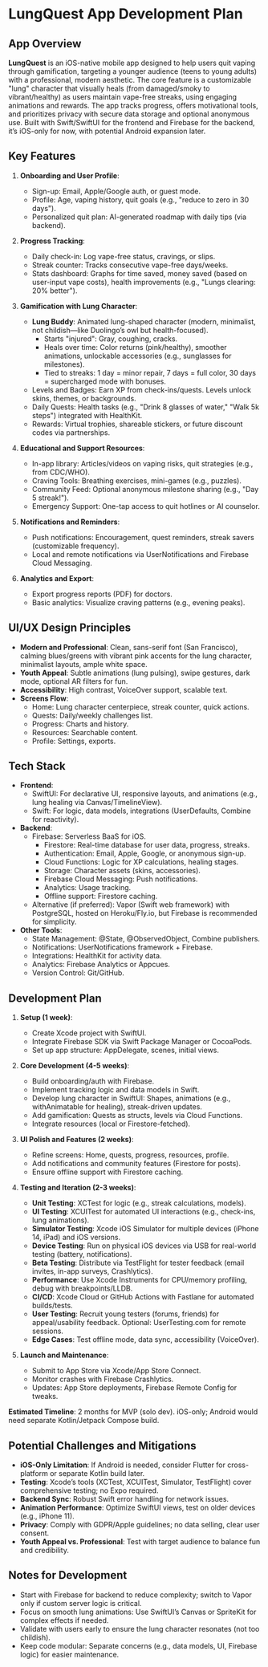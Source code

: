 # LungQuest App Development Plan

## App Overview
**LungQuest** is an iOS-native mobile app designed to help users quit vaping through gamification, targeting a younger audience (teens to young adults) with a professional, modern aesthetic. The core feature is a customizable "lung" character that visually heals (from damaged/smoky to vibrant/healthy) as users maintain vape-free streaks, using engaging animations and rewards. The app tracks progress, offers motivational tools, and prioritizes privacy with secure data storage and optional anonymous use. Built with Swift/SwiftUI for the frontend and Firebase for the backend, it’s iOS-only for now, with potential Android expansion later.

## Key Features
1. **Onboarding and User Profile**:
   - Sign-up: Email, Apple/Google auth, or guest mode.
   - Profile: Age, vaping history, quit goals (e.g., "reduce to zero in 30 days").
   - Personalized quit plan: AI-generated roadmap with daily tips (via backend).

2. **Progress Tracking**:
   - Daily check-in: Log vape-free status, cravings, or slips.
   - Streak counter: Tracks consecutive vape-free days/weeks.
   - Stats dashboard: Graphs for time saved, money saved (based on user-input vape costs), health improvements (e.g., "Lungs clearing: 20% better").

3. **Gamification with Lung Character**:
   - **Lung Buddy**: Animated lung-shaped character (modern, minimalist, not childish—like Duolingo’s owl but health-focused).
     - Starts "injured": Gray, coughing, cracks.
     - Heals over time: Color returns (pink/healthy), smoother animations, unlockable accessories (e.g., sunglasses for milestones).
     - Tied to streaks: 1 day = minor repair, 7 days = full color, 30 days = supercharged mode with bonuses.
   - Levels and Badges: Earn XP from check-ins/quests. Levels unlock skins, themes, or backgrounds.
   - Daily Quests: Health tasks (e.g., "Drink 8 glasses of water," "Walk 5k steps") integrated with HealthKit.
   - Rewards: Virtual trophies, shareable stickers, or future discount codes via partnerships.

4. **Educational and Support Resources**:
   - In-app library: Articles/videos on vaping risks, quit strategies (e.g., from CDC/WHO).
   - Craving Tools: Breathing exercises, mini-games (e.g., puzzles).
   - Community Feed: Optional anonymous milestone sharing (e.g., "Day 5 streak!").
   - Emergency Support: One-tap access to quit hotlines or AI counselor.

5. **Notifications and Reminders**:
   - Push notifications: Encouragement, quest reminders, streak savers (customizable frequency).
   - Local and remote notifications via UserNotifications and Firebase Cloud Messaging.

6. **Analytics and Export**:
   - Export progress reports (PDF) for doctors.
   - Basic analytics: Visualize craving patterns (e.g., evening peaks).

## UI/UX Design Principles
- **Modern and Professional**: Clean, sans-serif font (San Francisco), calming blues/greens with vibrant pink accents for the lung character, minimalist layouts, ample white space.
- **Youth Appeal**: Subtle animations (lung pulsing), swipe gestures, dark mode, optional AR filters for fun.
- **Accessibility**: High contrast, VoiceOver support, scalable text.
- **Screens Flow**:
  - Home: Lung character centerpiece, streak counter, quick actions.
  - Quests: Daily/weekly challenges list.
  - Progress: Charts and history.
  - Resources: Searchable content.
  - Profile: Settings, exports.

## Tech Stack
- **Frontend**:
  - SwiftUI: For declarative UI, responsive layouts, and animations (e.g., lung healing via Canvas/TimelineView).
  - Swift: For logic, data models, integrations (UserDefaults, Combine for reactivity).
- **Backend**:
  - Firebase: Serverless BaaS for iOS.
    - Firestore: Real-time database for user data, progress, streaks.
    - Authentication: Email, Apple, Google, or anonymous sign-up.
    - Cloud Functions: Logic for XP calculations, healing stages.
    - Storage: Character assets (skins, accessories).
    - Firebase Cloud Messaging: Push notifications.
    - Analytics: Usage tracking.
    - Offline support: Firestore caching.
  - Alternative (if preferred): Vapor (Swift web framework) with PostgreSQL, hosted on Heroku/Fly.io, but Firebase is recommended for simplicity.
- **Other Tools**:
  - State Management: @State, @ObservedObject, Combine publishers.
  - Notifications: UserNotifications framework + Firebase.
  - Integrations: HealthKit for activity data.
  - Analytics: Firebase Analytics or Appcues.
  - Version Control: Git/GitHub.

## Development Plan
1. **Setup (1 week)**:
   - Create Xcode project with SwiftUI.
   - Integrate Firebase SDK via Swift Package Manager or CocoaPods.
   - Set up app structure: AppDelegate, scenes, initial views.

2. **Core Development (4-5 weeks)**:
   - Build onboarding/auth with Firebase.
   - Implement tracking logic and data models in Swift.
   - Develop lung character in SwiftUI: Shapes, animations (e.g., withAnimatable for healing), streak-driven updates.
   - Add gamification: Quests as structs, levels via Cloud Functions.
   - Integrate resources (local or Firestore-fetched).

3. **UI Polish and Features (2 weeks)**:
   - Refine screens: Home, quests, progress, resources, profile.
   - Add notifications and community features (Firestore for posts).
   - Ensure offline support with Firestore caching.

4. **Testing and Iteration (2-3 weeks)**:
   - **Unit Testing**: XCTest for logic (e.g., streak calculations, models).
   - **UI Testing**: XCUITest for automated UI interactions (e.g., check-ins, lung animations).
   - **Simulator Testing**: Xcode iOS Simulator for multiple devices (iPhone 14, iPad) and iOS versions.
   - **Device Testing**: Run on physical iOS devices via USB for real-world testing (battery, notifications).
   - **Beta Testing**: Distribute via TestFlight for tester feedback (email invites, in-app surveys, Crashlytics).
   - **Performance**: Use Xcode Instruments for CPU/memory profiling, debug with breakpoints/LLDB.
   - **CI/CD**: Xcode Cloud or GitHub Actions with Fastlane for automated builds/tests.
   - **User Testing**: Recruit young testers (forums, friends) for appeal/usability feedback. Optional: UserTesting.com for remote sessions.
   - **Edge Cases**: Test offline mode, data sync, accessibility (VoiceOver).

5. **Launch and Maintenance**:
   - Submit to App Store via Xcode/App Store Connect.
   - Monitor crashes with Firebase Crashlytics.
   - Updates: App Store deployments, Firebase Remote Config for tweaks.

**Estimated Timeline**: 2 months for MVP (solo dev). iOS-only; Android would need separate Kotlin/Jetpack Compose build.

## Potential Challenges and Mitigations
- **iOS-Only Limitation**: If Android is needed, consider Flutter for cross-platform or separate Kotlin build later.
- **Testing**: Xcode’s tools (XCTest, XCUITest, Simulator, TestFlight) cover comprehensive testing; no Expo required.
- **Backend Sync**: Robust Swift error handling for network issues.
- **Animation Performance**: Optimize SwiftUI views, test on older devices (e.g., iPhone 11).
- **Privacy**: Comply with GDPR/Apple guidelines; no data selling, clear user consent.
- **Youth Appeal vs. Professional**: Test with target audience to balance fun and credibility.

## Notes for Development
- Start with Firebase for backend to reduce complexity; switch to Vapor only if custom server logic is critical.
- Focus on smooth lung animations: Use SwiftUI’s Canvas or SpriteKit for complex effects if needed.
- Validate with users early to ensure the lung character resonates (not too childish).
- Keep code modular: Separate concerns (e.g., data models, UI, Firebase logic) for easier maintenance.